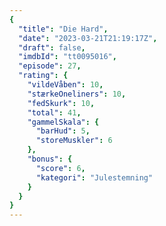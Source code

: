 ```yaml
---
{
  "title": "Die Hard",
  "date": "2023-03-21T21:19:17Z",
  "draft": false,
  "imdbId": "tt0095016",
  "episode": 27,
  "rating": {
    "vildeVåben": 10,
    "stærkeOneliners": 10,
    "fedSkurk": 10,
    "total": 41,
    "gammelSkala": {
      "barHud": 5,
      "storeMuskler": 6
    },
    "bonus": {
      "score": 6,
      "kategori": "Julestemning"
    }
  }
}
---
```


